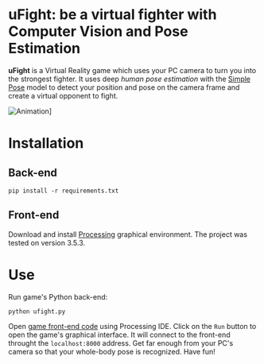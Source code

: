 # uFight: be a virtual fighter with Computer Vision and Pose Estimation

**uFight** is a Virtual Reality game which uses your PC camera to turn you into the strongest fighter. It uses deep *human pose estimation* with the [Simple Pose](https://github.com/robertklee/COCO-Human-Pose) model to detect your position and pose on the camera frame and create a virtual opponent to fight.

![Animation](../video/animation.gif)]

# Installation

## Back-end

`pip install -r requirements.txt`

## Front-end

Download and install [Processing](https://processing.org/download) graphical environment. The project was tested on version 3.5.3.

# Use

Run game's Python back-end:

`python ufight.py`

Open [game front-end code](game/game.pde) using Processing IDE. Click on the `Run` button to open the game's graphical interface. It will connect to the front-end throught the `localhost:8000` address. Get far enough from your PC's camera so that your whole-body pose is recognized. Have fun!